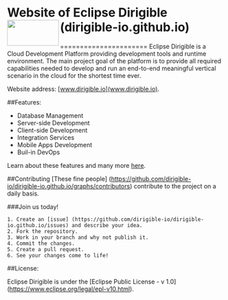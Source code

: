 # Website of Eclipse Dirigible (dirigible-io.github.io) <img src="http://www.dirigible.io/img/dirigible.svg" align="left" height="60" width="120"> 
======================
Eclipse Dirigible is a Cloud Development Platform providing development tools and runtime environment. The main project goal of the platform is to provide all required capabilities needed to develop and run an end-to-end meaningful vertical scenario in the cloud for the shortest time ever.

Website address: [www.dirigible.io](www.dirigible.io).

##Features:
- Database Management
- Server-side Development
- Client-side Development
- Integration Services
- Mobile Apps Development
- Buil-in DevOps

Learn about these features and many more [here](http://www.dirigible.io/features.html).

##Contributing
[These fine people] (https://github.com/dirigible-io/dirigible-io.github.io/graphs/contributors) contribute to the project on a daily basis. 

###Join us today!

```
1. Create an [issue] (https://github.com/dirigible-io/dirigible-io.github.io/issues) and describe your idea.
2. Fork the repository.
3. Work in your branch and why not publish it.
4. Commit the changes.
5. Create a pull request.
6. See your changes come to life!
```

##License:

Eclipse Dirigible is under the [Eclipse Public License - v 1.0] (https://www.eclipse.org/legal/epl-v10.html).

